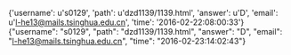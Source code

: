 {'username': u's0129', 'path': u'dzd1139/1139.html', 'answer': u'D', 'email': u'l-he13@mails.tsinghua.edu.cn', 'time': '2016-02-22:08:00:33'}
{"username": "s0129", "path": "dzd1139/1139.html", "answer": "D", "email": "l-he13@mails.tsinghua.edu.cn", "time": "2016-02-23:14:02:43"}